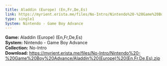 ```yaml
---
title: Aladdin (Europe) (En,Fr,De,Es)
link: https://myrient.erista.me/files/No-Intro/Nintendo%20-%20Game%20Boy%20Advance/Aladdin%20(Europe)%20(En,Fr,De,Es).zip
type: single1
System: Nintendo - Game Boy Advance
---
```

<b>Game:</b> Aladdin (Europe) (En,Fr,De,Es)<br>
<b>System:</b> Nintendo - Game Boy Advance<br>
<b>Collection:</b> No-Intro<br>
<b>Download:</b> https://myrient.erista.me/files/No-Intro/Nintendo%20-%20Game%20Boy%20Advance/Aladdin%20(Europe)%20(En,Fr,De,Es).zip